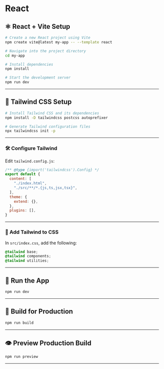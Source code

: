 # React


## ⚛️ React + Vite Setup

```bash
# Create a new React project using Vite
npm create vite@latest my-app -- --template react

# Navigate into the project directory
cd my-app

# Install dependencies
npm install

# Start the development server
npm run dev
```

---

## 🎨 Tailwind CSS Setup

```bash
# Install Tailwind CSS and its dependencies
npm install -D tailwindcss postcss autoprefixer

# Generate Tailwind configuration files
npx tailwindcss init -p
```

---

### 🛠️ Configure Tailwind

Edit `tailwind.config.js`:

```js
/** @type {import('tailwindcss').Config} */
export default {
  content: [
    "./index.html",
    "./src/**/*.{js,ts,jsx,tsx}",
  ],
  theme: {
    extend: {},
  },
  plugins: [],
}
```

---

### 💅 Add Tailwind to CSS

In `src/index.css`, add the following:

```css
@tailwind base;
@tailwind components;
@tailwind utilities;
```

---

## 🚀 Run the App

```bash
npm run dev
```

---

## 🧱 Build for Production

```bash
npm run build
```

---

## 👁️ Preview Production Build

```bash
npm run preview
```

---
